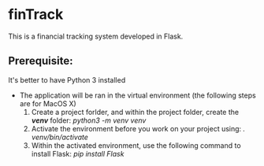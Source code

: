 # finTrack
This is a financial tracking system developed in Flask.

## Prerequisite:
It's better to have Python 3 installed
* The application will be ran in the virtual environment (the following steps are for MacOS X)
  1. Create a project forlder, and within the project folder, create the ***venv*** folder: *python3 -m venv venv*
  2. Activate the environment before you work on your project using: *. venv/bin/activate*
  3. Within the activated environment, use the following command to install Flask: *pip install Flask*

